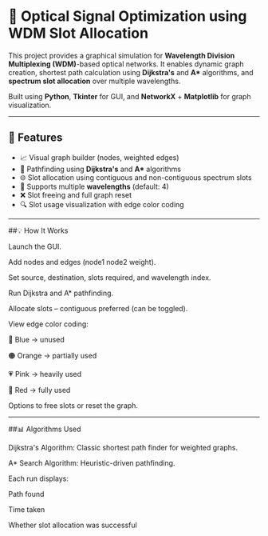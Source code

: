 # 🔌 Optical Signal Optimization using WDM Slot Allocation

This project provides a graphical simulation for **Wavelength Division Multiplexing (WDM)**-based optical networks. It enables dynamic graph creation, shortest path calculation using **Dijkstra's** and **A\*** algorithms, and **spectrum slot allocation** over multiple wavelengths.

Built using **Python**, **Tkinter** for GUI, and **NetworkX** + **Matplotlib** for graph visualization.

---

## 🚀 Features

- 📈 Visual graph builder (nodes, weighted edges)
- 🧠 Pathfinding using **Dijkstra's** and **A\*** algorithms
- 🌐 Slot allocation using contiguous and non-contiguous spectrum slots
- 🌈 Supports multiple **wavelengths** (default: 4)
- ❌ Slot freeing and full graph reset
- 🔍 Slot usage visualization with edge color coding


---
##💡 How It Works

Launch the GUI.

Add nodes and edges (node1 node2 weight).

Set source, destination, slots required, and wavelength index.

Run Dijkstra and A* pathfinding.

Allocate slots – contiguous preferred (can be toggled).

View edge color coding:

🔵 Blue → unused

🟠 Orange → partially used

💗 Pink → heavily used

🔴 Red → fully used

Options to free slots or reset the graph.

---
##📊 Algorithms Used

Dijkstra's Algorithm: Classic shortest path finder for weighted graphs.

A* Search Algorithm: Heuristic-driven pathfinding.

Each run displays:

Path found

Time taken

Whether slot allocation was successful

